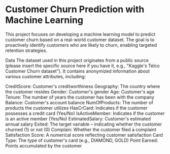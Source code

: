 # Customer Churn Prediction with Machine Learning
This project focuses on developing a machine learning model to predict customer churn based on a real-world customer dataset. The goal is to proactively identify customers who are likely to churn, enabling targeted retention strategies.

Data
The dataset used in this project originates from a public source (please insert the specific source here if you have it, e.g., "Kaggle's Telco Customer Churn dataset"). It contains anonymized information about various customer attributes, including:

CreditScore: Customer's creditworthiness
Geography: The country where the customer resides
Gender: Customer's gender
Age: Customer's age
Tenure: The number of years the customer has been with the company
Balance: Customer's account balance
NumOfProducts: The number of products the customer utilizes
HasCrCard: Indicates if the customer possesses a credit card (Yes/No)
IsActiveMember: Indicates if the customer is an active member (Yes/No)
EstimatedSalary: Customer's estimated annual salary
Exited: The target variable – indicating whether the customer churned (1) or not (0)
Complain: Whether the customer filed a complaint
Satisfaction Score: A numerical score reflecting customer satisfaction
Card Type: The type of customer's card (e.g., DIAMOND, GOLD)
Point Earned: Points accumulated by the customer
